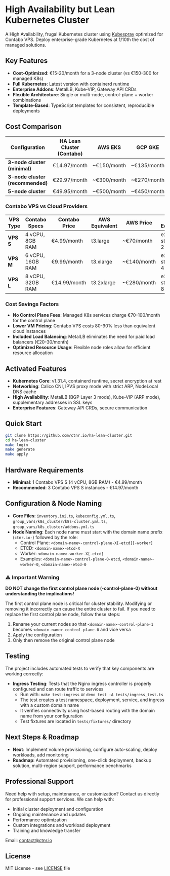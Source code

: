 # High Availability but Lean Kubernetes Cluster

A High Availability, frugal Kubernetes cluster using [Kubespray](https://github.com/kubernetes-sigs/kubespray) optimized for Contabo VPS. Deploy enterprise-grade Kubernetes at 1/10th the cost of managed solutions.

## Key Features

- **Cost-Optimized**: €15-20/month for a 3-node cluster (vs €150-300 for managed K8s)
- **Full Kubernetes**: Latest version with containerd runtime
- **Enterprise Addons**: MetalLB, Kube-VIP, Gateway API CRDs
- **Flexible Architecture**: Single or multi-node, control-plane + worker combinations
- **Template-Based**: TypeScript templates for consistent, reproducible deployments

## Cost Comparison

| Configuration                    | HA Lean Cluster (Contabo) | AWS EKS     | GCP GKE     | Azure AKS   | Digital Ocean |
|----------------------------------|---------------------------|-------------|-------------|-------------|---------------|
| **3-node cluster (minimal)**     | €14.97/month              | ~€150/month | ~€135/month | ~€160/month | ~€60/month    |
| **3-node cluster (recommended)** | €29.97/month              | ~€300/month | ~€270/month | ~€320/month | ~€120/month   |
| **5-node cluster**               | €49.95/month              | ~€500/month | ~€450/month | ~€530/month | ~€200/month   |

### Contabo VPS vs Cloud Providers

| VPS Type  | Contabo Specs    | Contabo Price | AWS Equivalent | AWS Price   | GCP Equivalent | GCP Price   | Azure Equivalent | Azure Price |
|-----------|------------------|---------------|----------------|-------------|----------------|-------------|------------------|-------------|
| **VPS S** | 4 vCPU, 8GB RAM  | €4.99/month   | t3.large       | ~€70/month  | e2-standard-2  | ~€60/month  | B2s v2           | ~€65/month  |
| **VPS M** | 6 vCPU, 16GB RAM | €9.99/month   | t3.xlarge      | ~€140/month | e2-standard-4  | ~€120/month | B4ms v2          | ~€130/month |
| **VPS L** | 8 vCPU, 32GB RAM | €14.99/month  | t3.2xlarge     | ~€280/month | e2-standard-8  | ~€240/month | B8ms v2          | ~€260/month |

### Cost Savings Factors

- **No Control Plane Fees**: Managed K8s services charge €70-100/month for the control plane
- **Lower VM Pricing**: Contabo VPS costs 80-90% less than equivalent cloud instances
- **Included Load Balancing**: MetalLB eliminates the need for paid load balancers (€20-30/month)
- **Optimized Resource Usage**: Flexible node roles allow for efficient resource allocation

## Activated Features

- **Kubernetes Core**: v1.31.4, containerd runtime, secret encryption at rest
- **Networking**: Calico CNI, IPVS proxy mode with strict ARP, NodeLocal DNS cache
- **High Availability**: MetalLB (BGP Layer 3 mode), Kube-VIP (ARP mode), supplementary addresses in SSL keys
- **Enterprise Features**: Gateway API CRDs, secure communication

## Quick Start

```bash
git clone https://github.com/ctnr.io/ha-lean-cluster.git
cd ha-lean-cluster
make login
make generate
make apply 
```

## Hardware Requirements

- **Minimal**: 1 Contabo VPS S (4 vCPU, 8GB RAM) - €4.99/month
- **Recommended**: 3 Contabo VPS S instances - €14.97/month

## Configuration & Node Naming

- **Core Files**: `inventory.ini.ts`, `kubeconfig.yml.ts`, `group_vars/k8s_cluster/k8s-cluster.yml.ts`, `group_vars/k8s_cluster/addons.yml.ts`
- **Node Naming**: Each node name must start with the domain name prefix (`ctnr.io-`) followed by the role:
  - Control Plane: `<domain-name>-control-plane-X[-etcd][-worker]`
  - ETCD: `<domain-name>-etcd-X`
  - Worker: `<domain-name>-worker-X[-etcd]`
  - Examples: `<domain-name>-control-plane-0-etcd`, `<domain-name>-worker-0`, `<domain-name>-etcd-0`

### ⚠️ Important Warning

**DO NOT change the first control plane node (<domain-name>-control-plane-0) without understanding the implications!**

The first control plane node is critical for cluster stability. Modifying or removing it incorrectly can cause the entire cluster to fail. If you need to replace the first control plane node, follow these steps:

1. Rename your current nodes so that `<domain-name>-control-plane-1` becomes `<domain-name>-control-plane-0` and vice versa
2. Apply the configuration
3. Only then remove the original control plane node

## Testing

The project includes automated tests to verify that key components are working correctly:

- **Ingress Testing**: Tests that the Nginx ingress controller is properly configured and can route traffic to services
  - Run with: `make test-ingress` or `deno test -A tests/ingress_test.ts`
  - The test creates a test namespace, deployment, service, and ingress with a custom domain name
  - It verifies connectivity using host-based routing with the domain name from your configuration
  - Test fixtures are located in `tests/fixtures/` directory

## Next Steps & Roadmap

- **Next**: Implement volume provisioning, configure auto-scaling, deploy workloads, add monitoring
- **Roadmap**: Automated provisioning, one-click deployment, backup solution, multi-region support, performance benchmarks

## Professional Support

Need help with setup, maintenance, or customization? Contact us directly for professional support services. We can help with:

- Initial cluster deployment and configuration
- Ongoing maintenance and updates
- Performance optimization
- Custom integrations and workload deployment
- Training and knowledge transfer

Email: contact@ctnr.io

## License

MIT License - see [LICENSE](LICENSE) file
